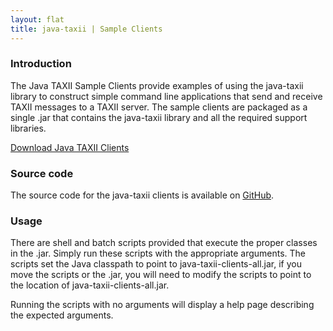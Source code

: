 ```yaml
---
layout: flat
title: java-taxii | Sample Clients
---
```


### Introduction
The Java TAXII Sample Clients provide examples of using the java-taxii library
to construct simple command line applications that send and receive TAXII messages
to a TAXII server. The sample clients are packaged as a single .jar that contains
the java-taxii library and all the required support libraries.

<a class="btn btn-success btn-lg" href="https://github.com/TAXIIProject/java-taxii-clients/releases/download/v1.0.0/java-taxii-clients.zip">Download Java TAXII Clients</a>

### Source code
The source code for the java-taxii clients is available on [GitHub](https://github.com/TAXIIProject/java-taxii-clients).

### Usage
There are shell and batch scripts provided that execute the proper classes in the .jar. Simply run these
scripts with the appropriate arguments. The scripts set the Java classpath to point to
java-taxii-clients-all.jar, if you move the scripts or the .jar, you will need to modify the scripts
to point to the location of java-taxii-clients-all.jar.

Running the scripts with no arguments will display a help page describing the expected arguments.
